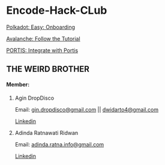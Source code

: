 # Encode-Hack-CLub 


[Polkadot: Easy: Onboarding](https://github.com/Agin-DropDisco/encode-hclub/tree/main/POLKADOT)

[Avalanche: Follow the Tutorial](https://github.com/Agin-DropDisco/encode-hclub/tree/main/AVALANCHE)

[PORTIS: Integrate with Portis](https://github.com/Agin-DropDisco/encode-hclub/tree/main/PORTIS)

## THE WEIRD BROTHER

#### Member:

1. Agin DropDisco

    Email: gin.dropdisco@gmail.com || dwidarto4@gmail.com

    [Linkedin](https://www.linkedin.com/in/agin-dropdisco-5555b7171/)


2. Adinda Ratnawati Ridwan

    Email: adinda.ratna.info@gmail.com

    [Linkedin](https://www.linkedin.com/in/adinda-ratnawati-ridwan-20a980170)

